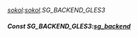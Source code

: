 _[sokol](../../modules/sokol/sokol-module.md):[sokol](../../modules/sokol/sokol-module.md).SG\_BACKEND\_GLES3_
##### Const SG\_BACKEND\_GLES3:[sg_backend](../../modules/sokol/sokol-sg_backend.md)

